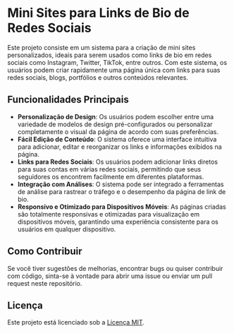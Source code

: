 # Mini Sites para Links de Bio de Redes Sociais

Este projeto consiste em um sistema para a criação de mini sites personalizados, ideais para serem usados como links de bio em redes sociais como Instagram, Twitter, TikTok, entre outros. Com este sistema, os usuários podem criar rapidamente uma página única com links para suas redes sociais, blogs, portfólios e outros conteúdos relevantes.

## Funcionalidades Principais

- **Personalização de Design**: Os usuários podem escolher entre uma variedade de modelos de design pré-configurados ou personalizar completamente o visual da página de acordo com suas preferências.
- **Fácil Edição de Conteúdo**: O sistema oferece uma interface intuitiva para adicionar, editar e reorganizar os links e informações exibidos na página.
- **Links para Redes Sociais**: Os usuários podem adicionar links diretos para suas contas em várias redes sociais, permitindo que seus seguidores os encontrem facilmente em diferentes plataformas.
- **Integração com Análises**: O sistema pode ser integrado a ferramentas de análise para rastrear o tráfego e o desempenho da página de link de bio.
- **Responsivo e Otimizado para Dispositivos Móveis**: As páginas criadas são totalmente responsivas e otimizadas para visualização em dispositivos móveis, garantindo uma experiência consistente para os usuários em qualquer dispositivo.


## Como Contribuir
Se você tiver sugestões de melhorias, encontrar bugs ou quiser contribuir com código, sinta-se à vontade para abrir uma issue ou enviar um pull request neste repositório.

## Licença

Este projeto está licenciado sob a [Licença MIT](LICENSE).


